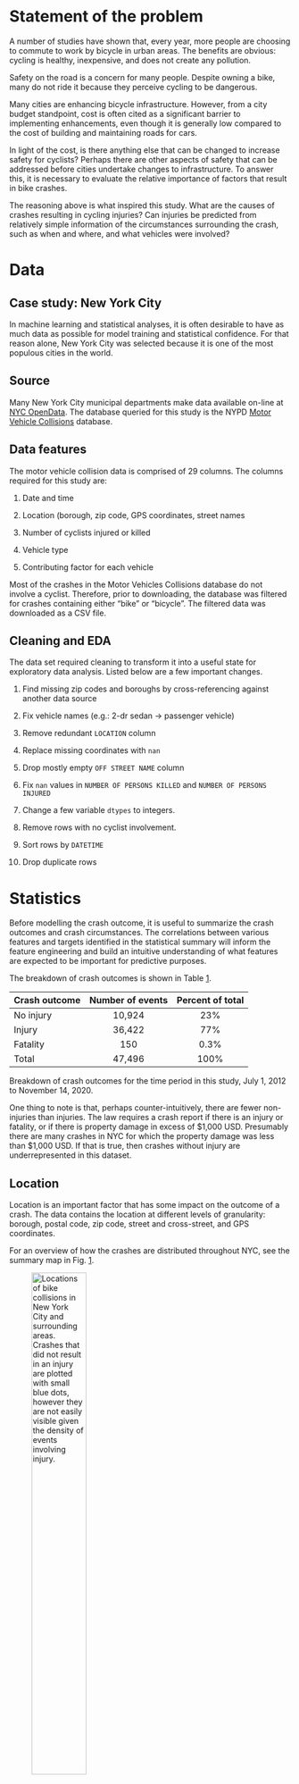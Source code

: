 Statement of the problem
========================

A number of studies have shown that, every year, more people are
choosing to commute to work by bicycle in urban areas. The benefits are
obvious: cycling is healthy, inexpensive, and does not create any
pollution.

Safety on the road is a concern for many people. Despite owning a bike,
many do not ride it because they perceive cycling to be dangerous.

Many cities are enhancing bicycle infrastructure. However, from a city
budget standpoint, cost is often cited as a significant barrier to
implementing enhancements, even though it is generally low compared to
the cost of building and maintaining roads for cars.

In light of the cost, is there anything else that can be changed to
increase safety for cyclists? Perhaps there are other aspects of safety
that can be addressed before cities undertake changes to infrastructure.
To answer this, it is necessary to evaluate the relative importance of
factors that result in bike crashes.

The reasoning above is what inspired this study. What are the causes of
crashes resulting in cycling injuries? Can injuries be predicted from
relatively simple information of the circumstances surrounding the
crash, such as when and where, and what vehicles were involved?

Data
====

Case study: New York City
-------------------------

In machine learning and statistical analyses, it is often desirable to
have as much data as possible for model training and statistical
confidence. For that reason alone, New York City was selected because it
is one of the most populous cities in the world.

Source
------

Many New York City municipal departments make data available on-line at
[NYC OpenData](https://opendata.cityofnewyork.us/). The database queried
for this study is the NYPD [Motor Vehicle
Collisions](https://data.cityofnewyork.us/Public-Safety/Motor-Vehicle-Collisions-Crashes/h9gi-nx95)
database.

Data features
-------------

The motor vehicle collision data is comprised of 29 columns. The columns
required for this study are:

1.  Date and time

2.  Location (borough, zip code, GPS coordinates, street names

3.  Number of cyclists injured or killed

4.  Vehicle type

5.  Contributing factor for each vehicle

Most of the crashes in the Motor Vehicles Collisions database do not
involve a cyclist. Therefore, prior to downloading, the database was
filtered for crashes containing either “bike” or “bicycle”. The filtered
data was downloaded as a CSV file.

Cleaning and EDA
----------------

The data set required cleaning to transform it into a useful state for
exploratory data analysis. Listed below are a few important changes.

1.  Find missing zip codes and boroughs by cross-referencing against
    another data source

2.  Fix vehicle names (e.g.: 2-dr sedan → passenger vehicle)

3.  Remove redundant `LOCATION` column

4.  Replace missing coordinates with `nan`

5.  Drop mostly empty `OFF STREET NAME` column

6.  Fix `nan` values in `NUMBER OF PERSONS KILLED` and
    `NUMBER OF PERSONS INJURED`

7.  Change a few variable `dtypes` to integers.

8.  Remove rows with no cyclist involvement.

9.  Sort rows by `DATETIME`

10. Drop duplicate rows

Statistics
==========

Before modelling the crash outcome, it is useful to summarize the crash
outcomes and crash circumstances. The correlations between various
features and targets identified in the statistical summary will inform
the feature engineering and build an intuitive understanding of what
features are expected to be important for predictive purposes.

The breakdown of crash outcomes is shown in
Table <a href="#tab:crash_numbers" data-reference-type="ref" data-reference="tab:crash_numbers">1</a>.

<div id="tab:crash_numbers">

| Crash outcome | Number of events | Percent of total |
|:--------------|:----------------:|:----------------:|
| No injury     |      10,924      |       23%        |
| Injury        |      36,422      |       77%        |
| Fatality      |       150        |       0.3%       |
| Total         |      47,496      |       100%       |

Breakdown of crash outcomes for the time period in this study, July 1,
2012 to November 14, 2020.

</div>

One thing to note is that, perhaps counter-intuitively, there are fewer
non-injuries than injuries. The law requires a crash report if there is
an injury or fatality, or if there is property damage in excess of
$1,000 USD. Presumably there are many crashes in NYC for which the
property damage was less than $1,000 USD. If that is true, then crashes
without injury are underrepresented in this dataset.

Location
--------

Location is an important factor that has some impact on the outcome of a
crash. The data contains the location at different levels of
granularity: borough, postal code, zip code, street and cross-street,
and GPS coordinates.

For an overview of how the crashes are distributed throughout NYC, see
the summary map in
Fig. <a href="#fig:outcome_map" data-reference-type="ref" data-reference="fig:outcome_map">1</a>.

<figure>
<img src="../figs/Outcome_map.png" id="fig:outcome_map" style="width:48.0%" alt="Locations of bike collisions in New York City and surrounding areas. Crashes that did not result in an injury are plotted with small blue dots, however they are not easily visible given the density of events involving injury." /><figcaption aria-hidden="true">Locations of bike collisions in New York City and surrounding areas. Crashes that did not result in an injury are plotted with small blue dots, however they are not easily visible given the density of events involving injury.</figcaption>
</figure>

Breaking down the crash outcomes by GPS coordinates, street name, and
zip code is not useful at this stage because there are thousands of
unique streets and coordinates, and hundreds of zip codes.

However, the distribution of crashes across the boroughs can be
summarized quickly to illustrate the importance of location. The data
were augmented with population to produce per capita values. The number
of fatalities and injuries is not evenly distributed across the
boroughs. Most injuries and fatalities occur in Brooklyn and Manhattan.
These boroughs also have the highest number of crashes per 100,000
residents. In comparison, Queens, while having a population essentially
the same as Brooklyn, has less than half of the crashes per capita. Both
the lowest absolute and lowest per capita values occur on Staten Island.

Crash vehicles
--------------

Each collision in the motor vehicle collision dataset lists the vehicles
involved in a crash. In almost all cases, a crash involves two vehicles:
one bike and one other vehicle. The crash database contains up to five
vehicles per crash, however such events are exceedingly rare. Some
crashes involve only a bicycle.

In two-party crashes, passenger vehicles are by far the most common
vehicle type, accounting for one-third of deaths and two-thirds of
injuries. Crashes involving taxis, or no other vehicle (i.e., bike
only), are the next most common. Each comprises about 7% of injuries and
3% of deaths.

Some vehicles, such as tractor trailers, dump trucks, buses, and large
commercial vehicles, cause a disproportionately high number of deaths.
When combined, these vehicles were involved in 25% of the fatal crashes,
but very few of the total accidents.

Crash factors
-------------

The motor vehicle crash data set includes a very brief text description
of a crash factor for each vehicle.

The most common factor for deaths, representing 20% of the total, is not
known (labelled `Unspecified` in the data). Other important factors,
each representing 11% or less of the data, are
`bicyclist error/confusion`, `driver inattention`, and
`traffic control disregard`. The factors for crashes resulting in injury
are essentially the same, but one additional important factor is
`failure to yield right of way`.

Date and time
-------------

Every crash included date and time strings. These were combined and
converted into `np.datetime64` objects so that the month, day of week,
and hour could conveniently be extracted.

To illustrate how crash outcomes vary with time, the fatalities and
injuries were aggregated by month and plotted as a time series
(Fig. <a href="#fig:timeseries" data-reference-type="ref" data-reference="fig:timeseries">2</a>).

<figure>
<img src="../figs/time_series.png" id="fig:timeseries" style="width:50.0%" alt="Monthly sum of injuries (top panel) and fatalities (bottom panel). Note the sharp drop in injuries in spring 2020 when COVID containment measures went into effect." /><figcaption aria-hidden="true">Monthly sum of injuries (top panel) and fatalities (bottom panel). Note the sharp drop in injuries in spring 2020 when COVID containment measures went into effect.</figcaption>
</figure>

The monthly total number of crashes resulting in injury increases
steadily over the time series. Superimposed on top of the steady
increase is a strong seasonal cycle. The minimum occurs in mid-winter,
while the maximum occurs in late summer. In contrast, there is very
little indication of a secular trend or seasonal cycle in monthly
fatalities.

The total number of crashes resulting in injury and death were broken
down by hour and summed over the full data record
(Fig. <a href="#fig:hours" data-reference-type="ref" data-reference="fig:hours">3</a>).

<figure>
<img src="../figs/hourly_breakdown.png" id="fig:hours" style="width:50.0%" alt="Total number of injuries (top panel) and fatalities (bottom panel) broken down by hour of the day." /><figcaption aria-hidden="true">Total number of injuries (top panel) and fatalities (bottom panel) broken down by hour of the day.</figcaption>
</figure>

As one might expect, there are very few crashes late in the night and
very early in the morning. At 5:00 AM, both injuries and fatalities
begin to increase. In the case of injuries, the total number that
occurred each hour rises steadily until 6:00 PM. The number of deaths
does not follow the same trend. Instead, there is roughly a bimodal
distribution with peaks during the morning and evening rush hour.

Modelling
=========

The mixture of numerical data (e.g., time of day) and text data (e.g.,
vehicle type) make this an ideal problem for machine learning
techniques. The statistical summary informed what variables what might
be included as model features. However, those results were found by
simple pairwise comparisons between a single feature and the target.
Fitting a model allows one to assess how well the outcome of a crash can
be predicted by a non-linear combination of all features.

One very important aspect of the modelling is that, in this analysis,
the model target will not include fatalities. While critically
important, fatalities are exceedingly rare in this data, and the
resulting class imbalance makes them very difficult to predict. Some
attempts were made, however the models rarely correctly predicted more
than a few of the 50 or so fatalities in the test data. Therefore, the
model target included crashes that resulted in either no injury, or an
injury. Removing fatalities simplifies the modelling because it is
reduced to a binary classification problem.

Class imbalance
---------------

Even after removing fatalities, the target did not have an equal class
distribution. Instead, the non-injury class constituted 23% of the
total. To balance the classes, the training set was up-sampled by
randomly bootstrapping with replacement.

Feature engineering
-------------------

With some insight from the statistical summary, the following steps were
taken to set up the model features:

1.  Remove `latitude`, `longitude`, `collision_id`

2.  Encode the crash outcome (0 = no injury, 1 = injury)

3.  One-hot-encode borough and zip-code

4.  Generate document-term matrix for vehicles and collision factors

5.  Generate `is_intersection` from `ON STREET NAME` and
    `CROSS STREET NAME`. Remove streets from features.

6.  Generate hour, month, day of week from `DATETIME`

7.  Calculate number of vehicles in accident

8.  Calculate number of factors in accident

Model selection
---------------

After performing a train-test split with 25% of the data reserved for
testing, the training data was up-sampled as described earlier. The
features were scaled for distance-based classifiers.

A range of classifiers in scikit-learn were evaluated “casually” by
using default hyperparameters, and then by exploring hyperparameter
space for the important hyperparameters (e.g., inverse regularization
strength for the logistic regression). Typical accuracy for most models
when evaluated on the test set were in the range of 60% to 70%.

From this experimentation, the random forest classifier consistently
performed best. With default hyperparameters, it achieved an accuracy of
74% on the test set. Based on that, a pipeline and grid search was set
up to evaluate a range of data preprocessing steps and random forest
hyperparameters. The ideal combination of preprocessing and
hyperparameters was the following: no data scaling, principle component
transformation with `n_components=20`, and random forest hyperparameters
of `max_depth=40` and `n_estimators=200`. The accuracy with this model
was 74%.

Evaluation of the optimal model
-------------------------------

The nature of the project goal (safety!), in combination with the class
imbalance warranted a closer look at additional model performance
metrics. Elements of the confusion matrix were analyzed to further
assess the optimized model (Table
<a href="#tab:confusion" data-reference-type="ref" data-reference="tab:confusion">2</a>).
Recall and precision were also considered.

<div id="tab:confusion">

|                 | Predicted non-injury | Predicted injury |
|:----------------|:--------------------:|:----------------:|
| True non-injury |         558          |      2,173       |
| True injury     |         945          |      8,161       |

Confusion matrix for the optimized random classifier model. The accuracy
score on the test set for this model is 74%, the precision was 79%, and
the recall was 90%.

</div>

The accuracy score on the test set for this model was 74%, the precision
was 79%, and the recall was 90%. These results might be considered good
but not excellent. However, the recall score was relatively high, and
this particular metric should be regarded as the key metric for this
problem because it is important to correctly identify all injuries.

Feature importance
------------------

Although the logistic regression did not perform as well as other
models, its recall (66%) was good enough to get a feel for how features
ranked. In terms of the vehicle type and collision factors, the
combination most predictive of an injury was a distracted driver in a
passenger vehicle.

Conclusions and future work
===========================

In conclusion, the machine learning model predicted 90% of the injuries
correctly. Important features are time of day, month, vehicle type, and
crash factor.

How might the results be used to improve safety? Many crashes occur at
dusk during rush hour, and so improved street lighting or a campaign to
encourage cyclists to use flashing lights might improve safety. The
results also indicate that distracted driving by those in passenger
vehicles still remains a serious problem. Also, bikes and cars failing
to yield to the right of way and to observe traffic controls are a
problem.

The model performance might be improved by refining the feature
engineering (e.g., encoding the hour of the day), and potentially adding
new features such as weather. A more accurate model (i.e., one having a
better recall), might be found by scoring the grid search models on
recall instead of accuracy.
